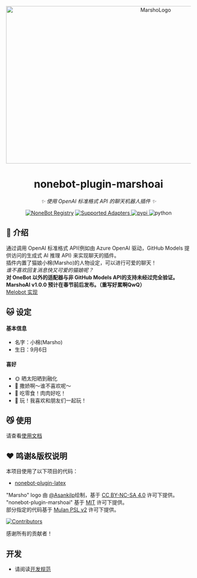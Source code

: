 <!--suppress LongLine -->
<div align="center">
  <a href="https://marsho.liteyuki.icu"><img src="https://marsho.liteyuki.icu/marsho-full.svg" width="800" height="430" alt="MarshoLogo"></a>
  <br>
</div>

<div align="center">

# nonebot-plugin-marshoai

_✨ 使用 OpenAI 标准格式 API 的聊天机器人插件 ✨_

[![NoneBot Registry](https://img.shields.io/endpoint?url=https%3A%2F%2Fnbbdg.lgc2333.top%2Fplugin%2Fnonebot-plugin-marshoai)](https://registry.nonebot.dev/plugin/nonebot-plugin-marshoai:nonebot_plugin_marshoai)
<a href="https://registry.nonebot.dev/plugin/nonebot-plugin-marshoai:nonebot_plugin_marshoai">
  <img src="https://img.shields.io/endpoint?url=https%3A%2F%2Fnbbdg.lgc2333.top%2Fplugin-adapters%2Fnonebot-plugin-marshoai" alt="Supported Adapters">
</a>
<a href="https://pypi.python.org/pypi/nonebot-plugin-marshoai">
    <img src="https://img.shields.io/pypi/v/nonebot-plugin-marshoai.svg" alt="pypi">
</a>
<img src="https://img.shields.io/badge/python-3.10+-blue.svg" alt="python">

</div>

## 📖 介绍

通过调用 OpenAI 标准格式 API(例如由 Azure OpenAI 驱动，GitHub Models 提供访问的生成式 AI 推理 API) 来实现聊天的插件。  
插件内置了猫娘小棉(Marsho)的人物设定，可以进行可爱的聊天！  
*谁不喜欢回复消息快又可爱的猫娘呢？*  
**对 OneBot 以外的适配器与非 GitHub Models API的支持未经过完全验证。**  
**MarshoAI v1.0.0 预计在春节前后发布。（重写好累啊QwQ）**  
[Melobot 实现](https://github.com/LiteyukiStudio/marshoai-melo)  

## 🐱 设定

#### 基本信息

- 名字：小棉(Marsho)
- 生日：9月6日

#### 喜好

- 🌞 晒太阳晒到融化
- 🤱 撒娇啊～谁不喜欢呢～
- 🍫 吃零食！肉肉好吃！
- 🐾 玩！我喜欢和朋友们一起玩！

## 😼 使用

请查看[使用文档](https://marsho.liteyuki.icu/start/install)

## ❤ 鸣谢&版权说明

本项目使用了以下项目的代码：  

- [nonebot-plugin-latex](https://github.com/EillesWan/nonebot-plugin-latex)  

"Marsho" logo 由 [@Asankilp](https://github.com/Asankilp)绘制，基于 [CC BY-NC-SA 4.0](http://creativecommons.org/licenses/by-nc-sa/4.0/) 许可下提供。  
"nonebot-plugin-marshoai" 基于 [MIT](./LICENSE-MIT) 许可下提供。  
部分指定的代码基于 [Mulan PSL v2](./LICENSE-MULAN) 许可下提供。  

<div>
  <a href="https://github.com/LiteyukiStudio/nonebot-plugin-marshoai/graphs/contributors">
    <img src="https://contrib.rocks/image?repo=LiteyukiStudio/nonebot-plugin-marshoai" alt="Contributors">
  </a>
</div>

感谢所有的贡献者！

## 开发

- 请阅读[开发规范](./README_DEV.md)
